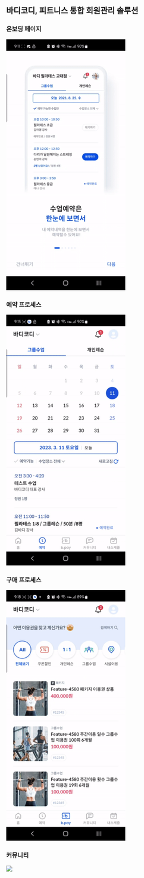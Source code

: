 ## 바디코디, 피트니스 통합 회원관리 솔루션

### 온보딩 페이지

![](attachments/ezgif-4-6be1a48961.gif)


### 예약 프로세스
![](attachments/ezgif-5-d986e45695.gif)

### 구매 프로세스
![](attachments/ezgif-5-f5f6a5e28b.gif)

### 커뮤니티
![](attachments/ezgif-5-29d8b97995.gif)